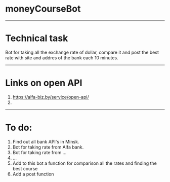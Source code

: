 # moneyCourseBot
---
Technical task
========================
Bot for taking all the exchange rate of dollar, compare it and post the best rate with site and addres of the bank each 10 minutes.

---
Links on open API
========================
1. https://alfa-biz.by/service/open-api/
2. 
---

To do:
========================
1. Find out all bank API's  in Minsk.
2. Bot for taking rate from Alfa bank.
3. Bot for taking rate from ...
4. ...
5. Add to this bot a function for comparison all the rates and finding the best course
6. Add a post function
